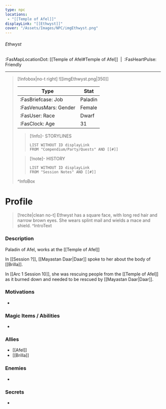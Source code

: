```yaml
---
type: npc
locations:
 - "[[Temple of Afel]]"
displayLink: "[[Ethwyst]]"
cover: "/Assets/Images/NPC/imgEthwyst.png"
---
```

###### Ethwyst
<span class="sub2">:FasMapLocationDot: [[Temple of Afel#Temple of Afel]]&nbsp;&nbsp;|&nbsp;&nbsp;:FasHeartPulse: Friendly </span>
___

> [!infobox|no-t right]
> ![[imgEthwyst.png|350]]
>
> | Type | Stat |
> | ---- | ---- |
> | :FasBriefcase: Job |  Paladin |
> | :FasVenusMars: Gender | Female |
> | :FasUser: Race | Dwarf |
> | :FasClock: Age | 31 |
>
>> [!info]- STORYLINES
>>```dataview
>>LIST WITHOUT ID displayLink
>>FROM "Compendium/Party/Quests" AND [[#]]
>
>>[!note]- HISTORY
>>```dataview
>>LIST WITHOUT ID displayLink
>>FROM "Session Notes" AND [[#]]
>
>^InfoBox

# Profile

> [!recite|clean no-t]
>	Ethwyst has a square face, with long red hair and narrow brown eyes. She wears splint mail and wields a mace and shield.
>^IntroText

### Description
Paladin of Afel, works at the [[Temple of Afel]]

In [[Session ?]], [[Mayastan Daar|Daar]] spoke to her about the body of [[Brilla]].

In [[Arc 1 Session 10]], she was rescuing people from the [[Temple of Afel]] as it burned down and needed to be rescued by [[Mayastan Daar|Daar]].

### Motivations
- 

### Magic Items / Abilities
- 

### Allies
- [[Afel]]
- [[Brilla]]

### Enemies
- 

### Secrets
- 
